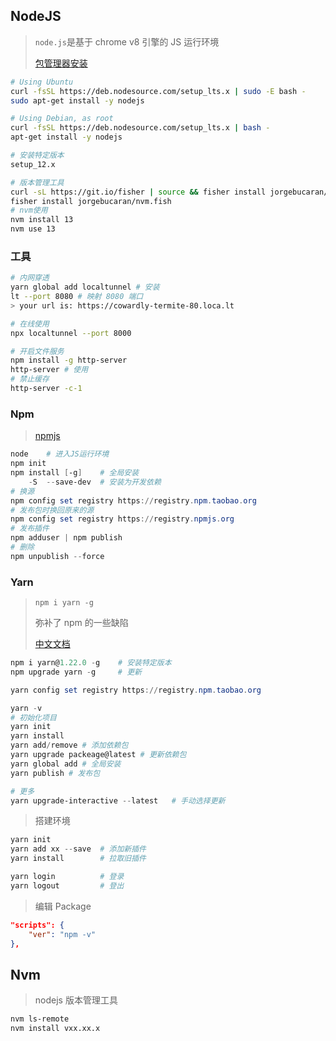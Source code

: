 <!--
title: NodeJS
sort:
-->

## NodeJS

> `node.js`是基于 chrome v8 引擎的 JS 运行环境
>
> [包管理器安装](https://nodejs.org/zh-cn/download/package-manager/)

```bash
# Using Ubuntu
curl -fsSL https://deb.nodesource.com/setup_lts.x | sudo -E bash -
sudo apt-get install -y nodejs

# Using Debian, as root
curl -fsSL https://deb.nodesource.com/setup_lts.x | bash -
apt-get install -y nodejs

# 安装特定版本
setup_12.x

# 版本管理工具
curl -sL https://git.io/fisher | source && fisher install jorgebucaran/fisher
fisher install jorgebucaran/nvm.fish
# nvm使用
nvm install 13
nvm use 13
```

### 工具

```bash
# 内网穿透
yarn global add localtunnel # 安装
lt --port 8080 # 映射 8080 端口
> your url is: https://cowardly-termite-80.loca.lt

# 在线使用
npx localtunnel --port 8000 

# 开启文件服务
npm install -g http-server
http-server # 使用
# 禁止缓存
http-server -c-1
```

### Npm

> [npmjs](https://www.npmjs.com/)

```powershell
node	# 进入JS运行环境
npm init
npm install [-g]	# 全局安装
	-S	--save-dev	# 安装为开发依赖
# 换源
npm config set registry https://registry.npm.taobao.org
# 发布包时换回原来的源
npm config set registry https://registry.npmjs.org
# 发布插件
npm adduser | npm publish
# 删除
npm unpublish --force
```

### Yarn

> `npm i yarn -g`
>
> 弥补了 npm 的一些缺陷
>
> [中文文档](https://yarn.bootcss.com/)

```powershell
npm i yarn@1.22.0 -g 	# 安装特定版本
npm upgrade yarn -g		# 更新

yarn config set registry https://registry.npm.taobao.org

yarn -v
# 初始化项目
yarn init
yarn install
yarn add/remove # 添加依赖包
yarn upgrade packeage@latest # 更新依赖包
yarn global add	# 全局安装
yarn publish # 发布包

# 更多
yarn upgrade-interactive --latest	# 手动选择更新
```

> 搭建环境

```powershell
yarn init
yarn add xx --save	# 添加新插件
yarn install		# 拉取旧插件

yarn login			# 登录
yarn logout			# 登出
```

> 编辑 Package

```json
"scripts": {
    "ver": "npm -v"
},
```

## Nvm

> nodejs 版本管理工具

```bash
nvm ls-remote
nvm install vxx.xx.x
```
